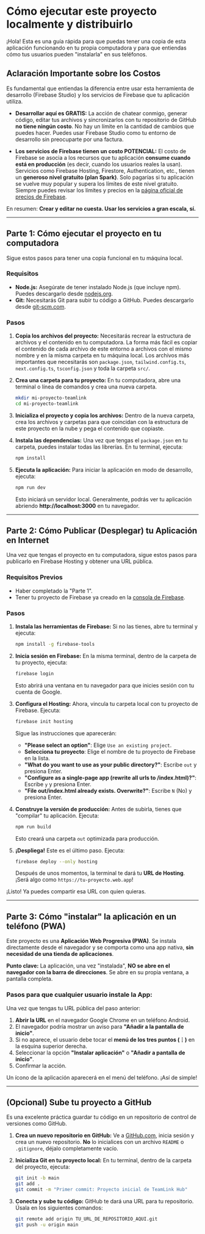 # Cómo ejecutar este proyecto localmente y distribuirlo

¡Hola! Esta es una guía rápida para que puedas tener una copia de esta aplicación funcionando en tu propia computadora y para que entiendas cómo tus usuarios pueden "instalarla" en sus teléfonos.

## Aclaración Importante sobre los Costos

Es fundamental que entiendas la diferencia entre usar esta herramienta de desarrollo (Firebase Studio) y los servicios de Firebase que tu aplicación utiliza.

*   **Desarrollar aquí es GRATIS:** La acción de chatear conmigo, generar código, editar tus archivos y sincronizarlos con tu repositorio de GitHub **no tiene ningún costo**. No hay un límite en la cantidad de cambios que puedes hacer. Puedes usar Firebase Studio como tu entorno de desarrollo sin preocuparte por una factura.

*   **Los servicios de Firebase tienen un costo POTENCIAL:** El costo de Firebase se asocia a los recursos que tu aplicación **consume cuando está en producción** (es decir, cuando los usuarios reales la usan). Servicios como Firebase Hosting, Firestore, Authentication, etc., tienen un **generoso nivel gratuito (plan Spark)**. Solo pagarías si tu aplicación se vuelve muy popular y supera los límites de este nivel gratuito. Siempre puedes revisar los límites y precios en la [página oficial de precios de Firebase](https://firebase.google.com/pricing).

En resumen: **Crear y editar no cuesta. Usar los servicios a gran escala, sí.**

---

## Parte 1: Cómo ejecutar el proyecto en tu computadora

Sigue estos pasos para tener una copia funcional en tu máquina local.

### Requisitos

- **Node.js:** Asegúrate de tener instalado Node.js (que incluye npm). Puedes descargarlo desde [nodejs.org](https://nodejs.org/).
- **Git:** Necesitarás Git para subir tu código a GitHub. Puedes descargarlo desde [git-scm.com](https://git-scm.com/).

### Pasos

1.  **Copia los archivos del proyecto:** Necesitarás recrear la estructura de archivos y el contenido en tu computadora. La forma más fácil es copiar el contenido de cada archivo de este entorno a archivos con el mismo nombre y en la misma carpeta en tu máquina local. Los archivos más importantes que necesitarás son `package.json`, `tailwind.config.ts`, `next.config.ts`, `tsconfig.json` y toda la carpeta `src/`.

2.  **Crea una carpeta para tu proyecto:** En tu computadora, abre una terminal o línea de comandos y crea una nueva carpeta.

    ```bash
    mkdir mi-proyecto-teamlink
    cd mi-proyecto-teamlink
    ```

3.  **Inicializa el proyecto y copia los archivos:** Dentro de la nueva carpeta, crea los archivos y carpetas para que coincidan con la estructura de este proyecto en la nube y pega el contenido que copiaste.

4.  **Instala las dependencias:** Una vez que tengas el `package.json` en tu carpeta, puedes instalar todas las librerías. En tu terminal, ejecuta:

    ```bash
    npm install
    ```

5.  **Ejecuta la aplicación:** Para iniciar la aplicación en modo de desarrollo, ejecuta:

    ```bash
    npm run dev
    ```

    Esto iniciará un servidor local. Generalmente, podrás ver tu aplicación abriendo **http://localhost:3000** en tu navegador.

---

## Parte 2: Cómo Publicar (Desplegar) tu Aplicación en Internet

Una vez que tengas el proyecto en tu computadora, sigue estos pasos para publicarlo en Firebase Hosting y obtener una URL pública.

### Requisitos Previos

- Haber completado la "Parte 1".
- Tener tu proyecto de Firebase ya creado en la [consola de Firebase](https://console.firebase.google.com/).

### Pasos

1.  **Instala las herramientas de Firebase:** Si no las tienes, abre tu terminal y ejecuta:
    ```bash
    npm install -g firebase-tools
    ```

2.  **Inicia sesión en Firebase:** En la misma terminal, dentro de la carpeta de tu proyecto, ejecuta:
    ```bash
    firebase login
    ```
    Esto abrirá una ventana en tu navegador para que inicies sesión con tu cuenta de Google.

3.  **Configura el Hosting:** Ahora, vincula tu carpeta local con tu proyecto de Firebase. Ejecuta:
    ```bash
    firebase init hosting
    ```
    Sigue las instrucciones que aparecerán:
    - **"Please select an option"**: Elige `Use an existing project`.
    - **Selecciona tu proyecto**: Elige el nombre de tu proyecto de Firebase en la lista.
    - **"What do you want to use as your public directory?"**: Escribe `out` y presiona Enter.
    - **"Configure as a single-page app (rewrite all urls to /index.html)?"**: Escribe `y` y presiona Enter.
    - **"File out/index.html already exists. Overwrite?"**: Escribe `N` (No) y presiona Enter.

4.  **Construye la versión de producción:** Antes de subirla, tienes que "compilar" tu aplicación. Ejecuta:
    ```bash
    npm run build
    ```
    Esto creará una carpeta `out` optimizada para producción.

5.  **¡Despliega!** Este es el último paso. Ejecuta:
    ```bash
    firebase deploy --only hosting
    ```
    Después de unos momentos, la terminal te dará tu **URL de Hosting**. ¡Será algo como `https://tu-proyecto.web.app`!

¡Listo! Ya puedes compartir esa URL con quien quieras.

---

## Parte 3: Cómo "instalar" la aplicación en un teléfono (PWA)

Este proyecto es una **Aplicación Web Progresiva (PWA)**. Se instala directamente desde el navegador y se comporta como una app nativa, **sin necesidad de una tienda de aplicaciones**.

**Punto clave:** La aplicación, una vez "instalada", **NO se abre en el navegador con la barra de direcciones**. Se abre en su propia ventana, a pantalla completa.

### Pasos para que cualquier usuario instale la App:

Una vez que tengas tu URL pública del paso anterior:

1.  **Abrir la URL** en el navegador Google Chrome en un teléfono Android.
2.  El navegador podría mostrar un aviso para **"Añadir a la pantalla de inicio"**.
3.  Si no aparece, el usuario debe tocar el **menú de los tres puntos (⋮)** en la esquina superior derecha.
4.  Seleccionar la opción **"Instalar aplicación"** o **"Añadir a pantalla de inicio"**.
5.  Confirmar la acción.

Un ícono de la aplicación aparecerá en el menú del teléfono. ¡Así de simple!

---
## (Opcional) Sube tu proyecto a GitHub

Es una excelente práctica guardar tu código en un repositorio de control de versiones como GitHub.

1.  **Crea un nuevo repositorio en GitHub:** Ve a [GitHub.com](https://github.com), inicia sesión y crea un nuevo repositorio. **No** lo inicialices con un archivo `README` o `.gitignore`, déjalo completamente vacío.

2.  **Inicializa Git en tu proyecto local:** En tu terminal, dentro de la carpeta del proyecto, ejecuta:
    ```bash
    git init -b main
    git add .
    git commit -m "Primer commit: Proyecto inicial de TeamLink Hub"
    ```

3.  **Conecta y sube tu código:** GitHub te dará una URL para tu repositorio. Úsala en los siguientes comandos:
    ```bash
    git remote add origin TU_URL_DE_REPOSITORIO_AQUI.git
    git push -u origin main
    ```
